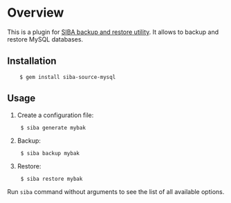 # Overview

This is a plugin for [SIBA backup and restore utility](https://github.com/evgenyneu/siba). It allows to backup and restore MySQL databases.

## Installation

        $ gem install siba-source-mysql

## Usage

1. Create a configuration file:

        $ siba generate mybak

2. Backup:

        $ siba backup mybak

3. Restore:

        $ siba restore mybak

Run `siba` command without arguments to see the list of all available options.
